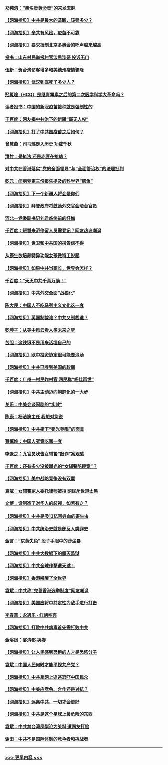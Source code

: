 #### [郑纯清：“黑名贵黄命贵”的来龙去脉](../pages/nsc993/n12875589.md?t=04130851) 
#### [【网海拾贝】中共是最大的垄断，该罚多少？](../pages/nsc993/n12874006.md?t=04130851) 
#### [【网海拾贝】亲共有风险，疫苗不可靠](../pages/nsc993/n12872224.md?t=04130851) 
#### [【网海拾贝】要求抵制北京冬奥会的呼声越来越高](../pages/nsc993/n12868962.md?t=04130851) 
#### [投书：山东村民举报村官涉黑涉恶 投诉无门](../pages/nsc993/n12869726.md?t=04130851) 
#### [伍新：贺台湾访客增多和美德州疫情骤降](../pages/nsc993/n12865651.md?t=04130851) 
#### [【网海拾贝】武汉到底死了多少人？](../pages/nsc993/n12863707.md?t=04130851) 
#### [羟氯喹（HCQ）是继青霉素之后的第二次医学科学大革命吗？](../pages/nsc993/n12638564.md?t=04130851) 
#### [读者投书：中国的新冠疫苗接种就是强制性的](../pages/nsc993/n12859932.md?t=04130851) 
#### [千百度：网友揭中共治下的新疆“毫无人权”](../pages/nsc993/n12858385.md?t=04130851) 
#### [【网海拾贝】打了中共国疫苗之后如何？](../pages/nsc993/n12857866.md?t=04130851) 
#### [曾慧燕：司马璐走入历史 功载千秋](../pages/nsc993/n12856996.md?t=04130851) 
#### [清竹：是执法 还是赤匪在抢劫？](../pages/nsc993/n12856952.md?t=04130851) 
#### [对中共在香港落实“党的全面领导”与“全面管治权”的法理批判](../pages/nsc993/n12856929.md?t=04130851) 
#### [乾元：闫丽梦第三份报告提及的科学界“鳄鱼”](../pages/nsc993/n12855985.md?t=04130851) 
#### [【网海拾贝】下一个新疆人将会是你们](../pages/nsc993/n12855864.md?t=04130851) 
#### [【网海拾贝】拜登政府将鼓励外交官会晤台官员](../pages/nsc993/n12853615.md?t=04130851) 
#### [河北一党委副书记刘君临终前的忏悔](../pages/nsc993/n12849420.md?t=04130851) 
#### [千百度：短暂来沪停留人员需登记？网友热议嘲讽](../pages/nsc993/n12853497.md?t=04130851) 
#### [【网海拾贝】世卫和中共国的报告信不得](../pages/nsc993/n12850902.md?t=04130851) 
#### [从康生欲培养特异功能女孩做特工说起](../pages/nsc993/n12849289.md?t=04130851) 
#### [【网海拾贝】如果中共当家长，世界会怎样？](../pages/nsc993/n12848436.md?t=04130851) 
#### [千百度：“天灭中共千真万确！”](../pages/nsc993/n12845659.md?t=04130851) 
#### [【网海拾贝】中共外交全面“战狼化”](../pages/nsc993/n12845607.md?t=04130851) 
#### [陈大民：中国人不吃马列主义文化这一套](../pages/nsc993/n12842496.md?t=04130851) 
#### [【网海拾贝】英国制裁谁？中共又制裁谁？](../pages/nsc993/n12840909.md?t=04130851) 
#### [乾坤子：从美中风云看人类未来之梦](../pages/nsc993/n12840590.md?t=04130851) 
#### [苦胆：这铁锹不是用来活埋自己的](../pages/nsc993/n12839512.md?t=04130851) 
#### [【网海拾贝】欧中投资协定很可能要泡汤](../pages/nsc993/n12835122.md?t=04130851) 
#### [【网海拾贝】中共已嗅到美国的软弱](../pages/nsc993/n12832411.md?t=04130851) 
#### [千百度：广州一村民炸村官 网民称“杨佳再世”](../pages/nsc993/n12832380.md?t=04130851) 
#### [【网海拾贝】中共主动迈向朝鲜化的一大步](../pages/nsc993/n12829887.md?t=04130851) 
#### [关乐：中美会谈闹剧的“实效”](../pages/nsc993/n12826698.md?t=04130851) 
#### [陈康：杨洁篪主任  我想对您说](../pages/nsc993/n12826609.md?t=04130851) 
#### [【网海拾贝】中共撕下“韬光养晦”的面具](../pages/nsc993/n12826459.md?t=04130851) 
#### [蔡慎坤：中国人究竟吃哪一套](../pages/nsc993/n12826010.md?t=04130851) 
#### [李退之：九官员状告女辅警“敲诈”案观感](../pages/nsc993/n12823984.md?t=04130851) 
#### [千百度：还有多少没被曝光的“女辅警陪睡案”？](../pages/nsc993/n12822136.md?t=04130851) 
#### [【网海拾贝】美中战略竞争没有双赢](../pages/nsc993/n12822105.md?t=04130851) 
#### [袁斌：女辅警家人委托律师被拒 网民斥世道太黑](../pages/nsc993/n12822004.md?t=04130851) 
#### [文博：谁制造了对华人的歧视，如若有之？](../pages/nsc993/n12821635.md?t=04130851) 
#### [【网海拾贝】中共是吸13亿百姓血的寄生虫](../pages/nsc993/n12819191.md?t=04130851) 
#### [【网海拾贝】中共统治史就是部反人类罪史](../pages/nsc993/n12816738.md?t=04130851) 
#### [金言：“京黄失色” 段子手眼中的沙尘暴](../pages/nsc993/n12815700.md?t=04130851) 
#### [【网海拾贝】中共大数据下的露天监狱](../pages/nsc993/n12811075.md?t=04130851) 
#### [【网海拾贝】中共全球作孽遭天谴！](../pages/nsc993/n12810258.md?t=04130851) 
#### [【网海拾贝】香港唤醒了全世界](../pages/nsc993/n12809100.md?t=04130851) 
#### [袁斌：中共称“完善香港选举制度”网友嘲讽](../pages/nsc993/n12808994.md?t=04130851) 
#### [【网海拾贝】美国应将中共定性为敌手进行打击](../pages/nsc993/n12806870.md?t=04130851) 
#### [李春草：永遇乐 · 红朝空壳](../pages/nsc993/n12805365.md?t=04130851) 
#### [【网海拾贝】打败中共病毒首先需打败中共](../pages/nsc993/n12803930.md?t=04130851) 
#### [金浴凤：宴清都‧哭春](../pages/nsc993/n12801601.md?t=04130851) 
#### [【网海拾贝】让人民感到恐惧的人才是恐怖分子](../pages/nsc993/n12799347.md?t=04130851) 
#### [袁斌：中国人民何时才能平视共产党？](../pages/nsc993/n12799306.md?t=04130851) 
#### [【网海拾贝】中共拿网上追逃恐吓中国民众](../pages/nsc993/n12796905.md?t=04130851) 
#### [【网海拾贝】中美应竞争、合作还是对抗？](../pages/nsc993/n12794675.md?t=04130851) 
#### [【网海拾贝】远离中共，一切才会更好](../pages/nsc993/n12793572.md?t=04130851) 
#### [【网海拾贝】中共是这个星球上最危险的东西](../pages/nsc993/n12791400.md?t=04130851) 
#### [袁斌：中共禁台湾凤梨沦为笑料 遭网友打脸](../pages/nsc993/n12791335.md?t=04130851) 
#### [谢田：中共不是国际体制的竞争者和挑战者](../pages/nsc993/n12791212.md?t=04130851) 

----
#### [ >>> 更早内容 <<< ](../indexes/nsc993-earlier.md)
